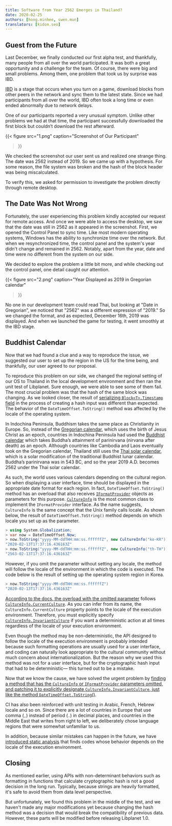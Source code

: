 ```yaml
---
title: Software from Year 2562 Emerges in Thailand?
date: 2020-02-25
authors: [hong.minhee, swen.mun]
translators: [kidon.seo]
---
```

## Guest from the Future

Last December, we finally conducted our first alpha test, and thankfully, many people from all over the world participated. It was both a great opportunity and a challenge for the team. Of course, there were big and small problems. Among them, one problem that took us by surprise was IBD.

<abbr title="initial block download">IBD</abbr> is a stage that occurs when you turn on a game, download blocks from other peers in the network and sync them to the latest state. Since we had participants from all over the world, IBD often took a long time or even ended abnormally due to network delays.

One of our participants reported a very unusual symptom. Unlike other problems we had at that time, the participant successfully downloaded the first block but couldn’t download the rest afterward.

{{<
figure
  src="1.png"
  caption="Screenshot of Our Participant"
>}}

We checked the screenshot our user sent us and realized one strange thing. The date was 2562 instead of 2019. So we came up with a hypothesis. For some reason, the file system was broken and the hash of the block header was being miscalculated.

To verify this, we asked for permission to investigate the problem directly through remote desktop.


## The Date Was Not Wrong

Fortunately, the user experiencing this problem kindly accepted our request for remote access. And once we were able to access the desktop, we saw that the date was still in 2562 as it appeared in the screenshot. First, we opened the Control Panel to sync time. Like most modern operating systems, Windows has the ability to synchronize time over the network. But when we resynchronized time, the control panel and the system's year didn't change and remained in 2562. Notably, apart from the year, date and time were no different from the system on our side.

We decided to explore the problem a little bit more, and while checking out the control panel, one detail caught our attention.

{{<
figure
  src="2.png"
  caption="Year Displayed as 2019 in Gregorian calendar"
>}}

No one in our development team could read Thai, but looking at "Date in Gregorian”, we noticed that "2562" was a different expression of "2019." So we changed the format, and as expected, December 16th, 2019 was displayed. And when we launched the game for testing, it went smoothly at the IBD stage.

## Buddhist Calendar

Now that we had found a clue and a way to reproduce the issue, we suggested our user to set up the region in the US for the time being, and thankfully, our user agreed to our proposal.

To reproduce this problem on our side, we changed the regional setting of our OS to Thailand in the local development environment and then ran the unit test of Libplanet. Sure enough, we were able to see some of them fail. The most crucial problem was that the hash of the same block was changing. As we looked closer, the result of [serializing `Block<T>.Timestamp` field][1] in the process of creating a hash input was different than expected. The behavior of the `DateTimeOffset.ToString()` method was affected by the locale of the operating system.

In Indochina Peninsula, Buddhism takes the same place as Christianity in Europe. So, instead of the [Gregorian calendar], which uses the birth of Jesus Christ as an epoch, countries in Indochina Peninsula had used the [Buddhist calendar] which takes Buddha’s attainment of parinirvana (nirvana after death) as an epoch. Although countries like Cambodia and Laos eventually took on the Gregorian calendar, Thailand still uses the [Thai solar calendar], which is a solar modification of the traditional Buddhist lunar calendar. Buddha’s parinirvana was in 543 BC, and so the year 2019 A.D. becomes 2562 under the Thai solar calendar.

As such, the world uses various calendars depending on the cultural region. So when displaying a user interface, time should be displayed in the appropriate date format for each region. In fact, `DateTimeOffset.ToString()` method has an overload that also receives [`IFormatProvider`][IFormatProvider] objects as parameters for this purpose. [`CultureInfo`][CultureInfo] is the most common class to implement the `IFormatProvider` interface. As the name suggests, `CultureInfo` is the same concept that the Unix family calls locale. As shown below, the result of `DateTimeOffset.ToString()` method depends on which locale you set up as the parameter.

```csharp
> using System.Globalization;
> var now = DateTimeOffset.Now;
> now.ToString("yyyy-MM-ddTHH:mm:ss.ffffffZ", new CultureInfo("ko-KR"))
"2020-02-13T17:37:16.436163Z"
> now.ToString("yyyy-MM-ddTHH:mm:ss.ffffffZ", new CultureInfo("th-TH"))
"2563-02-13T17:37:16.436163Z"
```

However, if you omit the parameter without setting any locale, the method will follow the locale of the environment in which the code is executed. The code below is the result of setting up the operating system region in Korea.

```csharp
> now.ToString("yyyy-MM-ddTHH:mm:ss.ffffffZ")
"2020-02-13T17:37:16.436163Z"
```

[According to the docs, the overload with the omitted parameter][2] follows [`CultureInfo.CurrentCulture`][CultureInfo.CurrentCulture]. As you can infer from its name, the `CultureInfo.CurrentCulture` property points to the locale of the execution environment. Therefore, you must explicitly specify [`CultureInfo.InvariantCulture`][CultureInfo.InvariantCulture] if you want a deterministic action at all times regardless of the locale of your execution environment.

Even though the method may be non-deterministic, the API designed to follow the locale of the execution environment is probably intended because such formatting operations are usually used for a user interface, and coding can naturally look appropriate to the cultural community without much concern about internationalization. But the reason why we used this method was not for a user interface, but for the cryptographic hash input that had to be deterministic— this turned out to be a mistake.

Now that we know the cause, we have solved the urgent problem by [finding a method that has the `CultureInfo` or `IFormatProvider` parameters omitted, and patching it to explicitly designate `CultureInfo.InvariantCulture`, just like the method `DateTimeOffset.ToString`()][libplanet#734].

CI has also been reinforced with unit testing in Arabic, French, Hebrew locale and so on. Since there are a lot of countries in Europe that use comma (`,`) instead of period (`.`) in decimal places, and countries in the Middle East that writes from right to left, we deliberately chose language regions that were somewhat unfamiliar to us.

In addition, because similar mistakes can happen in the future, we have [introduced static analysis][libplanet#737] that finds codes whose behavior depends on the locale of the execution environment.

[1]: https://github.com/planetarium/libplanet/blob/82aaba0c37591ebf51207038e8c5c122272ce98b/Libplanet/Blocks/Block.cs#L488
[2]: https://docs.microsoft.com/en-us/dotnet/api/system.datetimeoffset.tostring?view=netstandard-2.0#System_DateTimeOffset_ToString
[Gregorian calendar]: https://en.wikipedia.org/wiki/Gregorian_calendar
[Buddhist calendar]: https://en.wikipedia.org/wiki/Buddhist_calendar
[Thai solar calendar]: https://en.wikipedia.org/wiki/Thai_solar_calendar
[IFormatProvider]: https://docs.microsoft.com/en-us/dotnet/api/system.iformatprovider?view=netstandard-2.0
[CultureInfo]: https://docs.microsoft.com/en-us/dotnet/api/system.globalization.cultureinfo?view=netstandard-2.0
[CultureInfo.CurrentCulture]: https://docs.microsoft.com/en-us/dotnet/api/system.globalization.cultureinfo.currentculture?view=netstandard-2.0
[CultureInfo.InvariantCulture]: https://docs.microsoft.com/en-us/dotnet/api/system.globalization.cultureinfo.invariantculture?view=netstandard-2.0
[libplanet#734]: https://github.com/planetarium/libplanet/pull/734
[libplanet#737]: https://github.com/planetarium/libplanet/pull/737


## Closing

As mentioned earlier, using APIs with non-determinant behaviors such as formatting in functions that calculate cryptographic hash is not a good decision in the long run. Typically, because strings are heavily formatted, it's safe to avoid them from data level perspective.

But unfortunately, we found this problem in the middle of the test, and we haven't made any major modifications yet because changing the hash method was a decision that would break the compatibility of previous data. However, these parts will be modified before releasing Libplanet 1.0.
